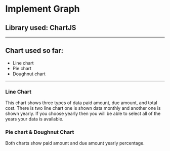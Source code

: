 # Implement Graph

## Library used: ChartJS

---
## Chart used so far:
- Line chart
- Pie chart
- Doughnut chart

---
### Line Chart

This chart shows three types of data paid amount, due amount, and total cost. There is two line chart one is shown data monthly and another one is shown yearly. If you choose yearly then you will be able to select all of the years your data is available.

### Pie chart & Doughnut Chart
Both charts show paid amount and due amount yearly percentage.